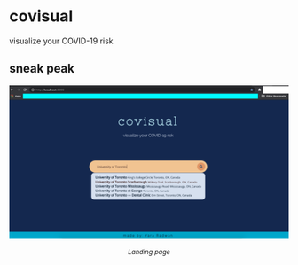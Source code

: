 # covisual
visualize your COVID-19 risk

## sneak peak
![landing page](./landing.png)
<p align="center"><sup><i>Landing page</i></sup></p>
